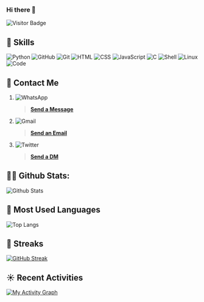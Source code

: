 ### Hi there 👋

<!--
**Usmansharafa/Usmansharafa** is a ✨ _special_ ✨ repository because its `README.md` (this file) appears on your GitHub profile.

Here are some ideas to get you started:

- 🔭 I’m currently working on ...
- 🌱 I’m currently learning ...
- 👯 I’m looking to collaborate on ...
- 🤔 I’m looking for help with ...
- 💬 Ask me about ...
- 📫 How to reach me: ...
- 😄 Pronouns: ...
- ⚡ Fun fact: ...
-->

![Visitor Badge](https://komarev.com/ghpvc/?username=Usmansharafa&color=red&style=plastic)
<!-- [![trophy](https://github-profile-trophy.vercel.app/?username=Usmansharafa)](https://github.com/Usmansharafa/github-profile-trophy) -->

## 🎉 Skills
![Python](https://img.shields.io/badge/-Python-black?style=plastic&logo=Python) 
![GitHub](https://img.shields.io/badge/-GitHub-black?style=plastic&logo=github)
![Git](https://img.shields.io/badge/-Git-F05032?style=plastic&logo=git&logoColor=white)
![HTML](https://img.shields.io/badge/-HTML-blue?style=plastic&logo=html5)
![CSS](https://img.shields.io/badge/-CSS-black?style=plastic&logo=css3)
![JavaScript](https://img.shields.io/badge/-Javascript-black?style=plastic&logo=javascript)
![C](https://img.shields.io/badge/-C-black?style=plastic&logo=c)
![Shell](https://img.shields.io/badge/-Shell-black?style=plastic&logo=shell)
![Linux](https://img.shields.io/badge/Linux-FCC624?style=for-the-badge&logo=linux&logoColor=black)
![Code](https://img.shields.io/badge/VisualStudioCode-0078d7.svg?style=for-the-badge&logo=visual-studio-code&logoColor=white)

## 📳 Contact Me
1. ![WhatsApp](https://img.shields.io/badge/-WhatsApp-lightgrey?style=social&logo=whatsapp) 
   > [**Send a Message**](https://wa.me/2348093552688)
2. ![Gmail](https://img.shields.io/badge/-Gmail-white?style=social&logo=gmail)
   > <a href="mailto:usmansharafa04@gmail.com">**Send an Email**</a>
3. ![Twitter](https://img.shields.io/badge/-Twitter-white?style=social&logo=twitter)
   > [**Send a DM**](https://twitter.com/Ackermannn04)
     

## 👨‍💻 Github Stats:
![Github Stats](https://github-readme-stats.vercel.app/api?username=Usmansharafa&count_private=true&show_icons=true&include_all_commits=true)

## 📖 Most Used Languages
![Top Langs](https://github-readme-stats.vercel.app/api/top-langs/?username=Usmansharafa&hide=TeX&layout=compact)

## 🌠 Streaks
[![GitHub Streak](https://github-readme-streak-stats.herokuapp.com/?user=Usmansharafa&theme=dark)](https://git.io/streak-stats)

## ☀️ Recent Activities
[![My Activity Graph](https://activity-graph.herokuapp.com/graph?username=Usmansharafa&theme=github)](https://github.com/LOVE-DOCTOR/github-readme-activity-graph)
